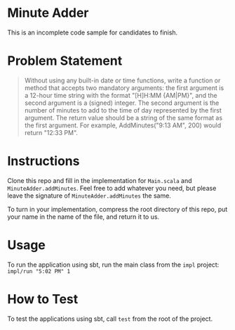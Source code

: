 # Minute Adder
This is an incomplete code sample for candidates to finish.

# Problem Statement
> Without using any built-in date or time functions, write a function or method that accepts two mandatory arguments: the first argument is a 12-hour time string with the format "[H]H:MM {AM|PM}", and the second argument is a (signed) integer. The second argument is the number of minutes to add to the time of day represented by the first argument. The return value should be a string of the same format as the first argument. For example, AddMinutes("9:13 AM", 200) would return "12:33 PM".

# Instructions
Clone this repo and fill in the implementation for `Main.scala` and `MinuteAdder.addMinutes`. Feel free to add whatever you need, but please leave the signature of `MinuteAdder.addMinutes` the same.

To turn in your implementation, compress the root directory of this repo, put your name in the name of the file, and return it to us.

# Usage
To run the application using sbt, run the main class from the `impl` project: `impl/run "5:02 PM" 1`

# How to Test
To test the applications using sbt, call `test` from the root of the project.


